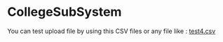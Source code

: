 # CollegeSubSystem 

You can test upload file by using this CSV files or any file like : 
[test4.csv](https://github.com/AbdelrhmanReda/CollegeSubSystem/files/11518474/test4.csv)
